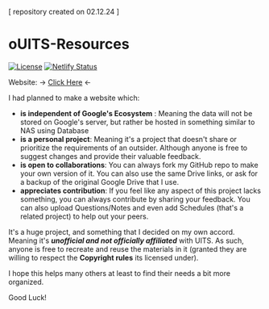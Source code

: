 [ repository created on 02.12.24 ]

# oUITS-Resources

[![License](https://img.shields.io/badge/License-Apache%202.0-blue.svg)](https://opensource.org/licenses/Apache-2.0) [![Netlify Status](https://api.netlify.com/api/v1/badges/82c85edb-4a48-40e0-892d-f6d5766c7a4d/deploy-status)](https://app.netlify.com/projects/ouits-res/deploys)

Website: → <a href="https://b1tacad.netlify.app/" target="_blank">Click Here</a> ←

I had planned to make a website which:

* <b>is independent of Google's Ecosystem</b> : Meaning the data will not be stored on Google's server, but rather be hosted in something similar to NAS using Database
* <b>is a personal project</b>: Meaning it's a project that doesn't share or prioritize the requirements of an outsider. Although anyone is free to suggest changes and provide their valuable feedback.
* <b>is open to collaborations</b>: You can always fork my GitHub repo to make your own version of it. You can also use the same Drive links, or ask for a backup of the original Google Drive that I use.
* <b>appreciates contribution</b>: If you feel like any aspect of this project lacks something, you can always contribute by sharing your feedback. You can also upload Questions/Notes and even add Schedules (that's a related project) to help out your peers.
<!-- <b></b> -->
It's a huge project, and something that I decided on my own accord. Meaning it's <b><i>unofficial and not officially affiliated</i></b> with UITS. As such, anyone is free to recreate and reuse the materials in it (granted they are willing to respect the <b>Copyright rules</b> its licensed under).

I hope this helps many others at least to find their needs a bit more organized.

Good Luck!




